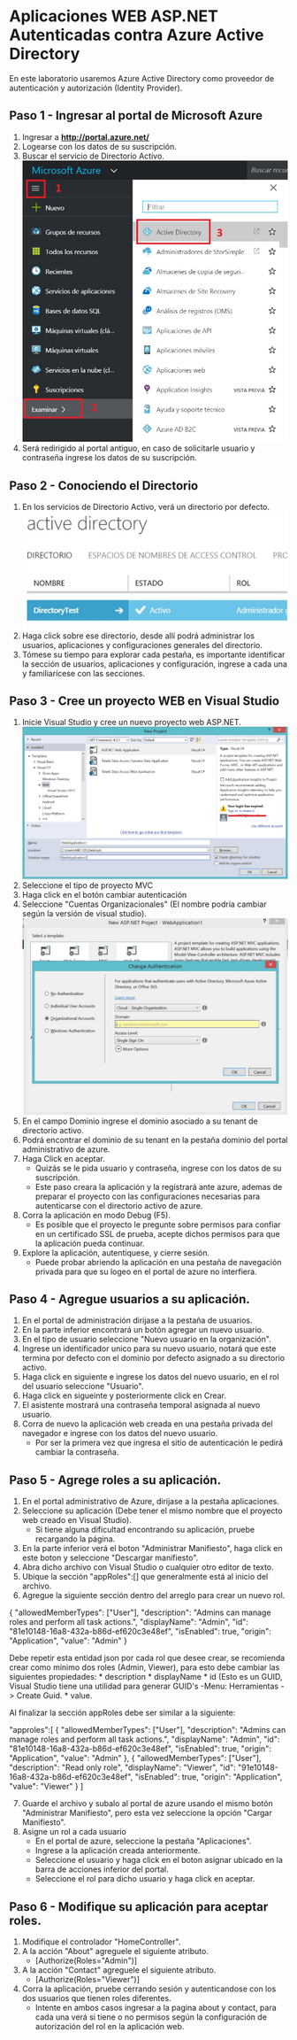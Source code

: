﻿
# Aplicaciones WEB ASP.NET Autenticadas contra Azure Active Directory
En este laboratorio usaremos Azure Active Directory como proveedor de autenticación y autorización (Identity Provider).

## Paso 1 - Ingresar al portal de Microsoft Azure
1. Ingresar a **http://portal.azure.net/**
1. Logearse con los datos de su suscripción.
1. Buscar el servicio de Directorio Activo. <br/>![add1](img/01.jpg)
2. Será redirigido al portal antiguo, en caso de solicitarle usuario y contraseña ingrese los datos de su suscripción.

## Paso 2 - Conociendo el Directorio
1. En los servicios de Directorio Activo, verá un directorio por defecto. <br/>![add2](img/02.jpg)
1. Haga click sobre ese directorio, desde allí podrá administrar los usuarios, aplicaciones y configuraciones generales del directorio.
2. Tómese su tiempo para explorar cada pestaña, es importante identificar la sección de usuarios, aplicaciones y configuración, ingrese a cada una y familiarícese con las secciones.

## Paso 3 - Cree un proyecto WEB en Visual Studio
1. Inicie Visual Studio y cree un nuevo proyecto web ASP.NET. <br/>![add3](img/03.jpg)
2. Seleccione el tipo de proyecto MVC
3. Haga click en el botón cambiar autenticación
4. Seleccione "Cuentas Organizacionales" (El nombre podría cambiar según la versión de visual studio). <br/>![add4](img/04.jpg)
5. En el campo Dominio ingrese el dominio asociado a su tenant de directorio activo.
6. Podrá encontrar el dominio de su tenant en la pestaña dominio del portal administrativo de azure.
7. Haga Click en aceptar.
    * Quizás se le pida usuario y contraseña, ingrese con los datos de su suscripción.
    * Este paso creara la aplicación y la registrará ante azure, ademas de preparar el proyecto con las configuraciones necesarias para autenticarse con el directorio activo de azure.
8. Corra la aplicación en modo Debug (F5).
    * Es posible que el proyecto le pregunte sobre permisos para confiar en un certificado SSL de prueba, acepte dichos permisos para que la aplicación pueda continuar.
9. Explore la aplicación, autentiquese, y cierre sesión.
    * Puede probar abriendo la aplicación en una pestaña de navegación privada para que su logeo en el portal de azure no interfiera.

## Paso 4 - Agregue usuarios a su aplicación.
1. En el portal de administración dirijase a la pestaña de usuarios.
2. En la parte inferior encontrará un botón agregar un nuevo usuario.
3. En el tipo de usuario seleccione "Nuevo usuario en la organización".
4. Ingrese un identificador unico para su nuevo usuario, notará que este termina por defecto con el dominio por defecto asignado a su directorio activo.
5. Haga click en siguiente e ingrese los datos del nuevo usuario, en el rol del usuario seleccione "Usuario".
6. Haga click en sigueinte y posteriormente click en Crear.
7. El asistente mostrará una contraseña temporal asignada al nuevo usuario.
8. Corra de nuevo la aplicación web creada en una pestaña privada del navegador e ingrese con los datos del nuevo usuario.
    * Por ser la primera vez que ingresa el sitio de autenticación le pedirá cambiar la contraseña.

## Paso 5 - Agrege roles a su aplicación.
1. En el portal administrativo de Azure, dirijase a la pestaña aplicaciones.
2. Seleccione su aplicación (Debe tener el mismo nombre que el proyecto web creado en Visual Studio).
    * Si tiene alguna dificultad encontrando su aplicación, pruebe recargando la página.
3. En la parte inferior verá el boton "Administrar Manifiesto", haga click en este boton y seleccione "Descargar manifiesto".
4. Abra dicho archivo con Visual Studio o cualquier otro editor de texto.
5. Ubique la sección "appRoles":[] que generalmente está al inicio del archivo.
6. Agregue la siguiente sección dentro del arreglo para crear un nuevo rol.

{
    "allowedMemberTypes": ["User"],
    "description": "Admins can manage roles and perform all task actions.",
    "displayName": "Admin",
    "id": "81e10148-16a8-432a-b86d-ef620c3e48ef",
    "isEnabled": true,
    "origin": "Application",
    "value": "Admin"
}

Debe repetir esta entidad json por cada rol que desee crear, se recomienda crear como mínimo dos roles (Admin, Viewer), para esto debe cambiar las siguientes propiedades: 
    * description
    * displayName
    * id (Esto es un GUID, Visual Studio tiene una utilidad para generar GUID's -Menu: Herramientas -> Create Guid.
    * value.

Al finalizar la sección appRoles debe ser similar a la siguiente:

"approles":[
   {
        "allowedMemberTypes": ["User"],
        "description": "Admins can manage roles and perform all task actions.",
        "displayName": "Admin",
        "id": "81e10148-16a8-432a-b86d-ef620c3e48ef",
        "isEnabled": true,
        "origin": "Application",
        "value": "Admin"
    }, 
    {
        "allowedMemberTypes": ["User"],
        "description": "Read only role",
        "displayName": "Viewer",
        "id": "91e10148-16a8-432a-b86d-ef620c3e48ef",
        "isEnabled": true,
        "origin": "Application",
        "value": "Viewer"
    }
]

7. Guarde el archivo y subalo al portal de azure usando el mismo botón "Administrar Manifiesto", pero esta vez seleccione la opción "Cargar Manifiesto".
8. Asigne un rol a cada usuario
    * En el portal de azure, seleccione la pestaña "Aplicaciones".
    * Ingrese a la aplicación creada anteriormente.
    * Seleccione el usuario y haga click en el boton asignar ubicado en la barra de acciones inferior del portal.
    * Seleccione el rol para dicho usuario y haga click en aceptar.

## Paso 6 - Modifique su aplicación para aceptar roles.

1. Modifique el controlador "HomeController".
2. A la acción "About" agreguele el siguiente atributo.
    * [Authorize(Roles="Admin")]
3. A la acción "Contact" agreguele el siguiente atributo.
    * [Authorize(Roles="Viewer")]
4. Corra la aplicación, pruebe cerrando sesión y autenticandose con los dos usuarios que tienen roles diferentes.
    * Intente en ambos casos ingresar a la pagina about y contact, para cada una verá si tiene o no permisos según la configuración de autorización del rol en la aplicación web.